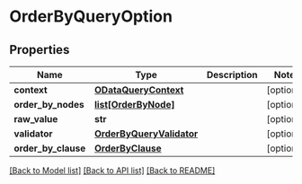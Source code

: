 # OrderByQueryOption

## Properties
Name | Type | Description | Notes
------------ | ------------- | ------------- | -------------
**context** | [**ODataQueryContext**](ODataQueryContext.md) |  | [optional] 
**order_by_nodes** | [**list[OrderByNode]**](OrderByNode.md) |  | [optional] 
**raw_value** | **str** |  | [optional] 
**validator** | [**OrderByQueryValidator**](OrderByQueryValidator.md) |  | [optional] 
**order_by_clause** | [**OrderByClause**](OrderByClause.md) |  | [optional] 

[[Back to Model list]](../README.md#documentation-for-models) [[Back to API list]](../README.md#documentation-for-api-endpoints) [[Back to README]](../README.md)



